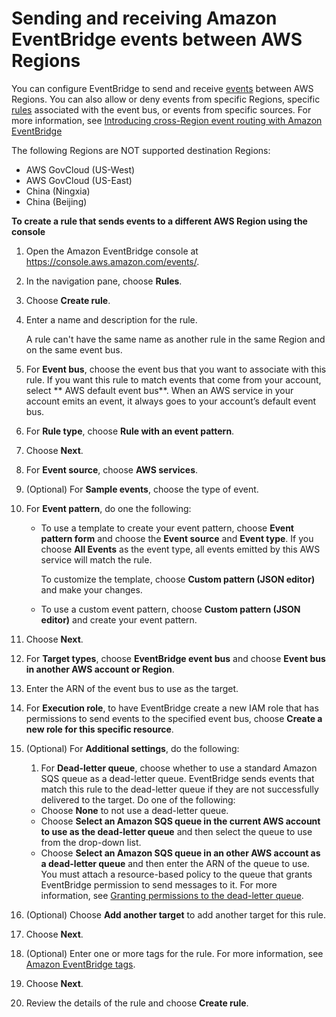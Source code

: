 # Sending and receiving Amazon EventBridge events between AWS Regions<a name="eb-cross-region"></a>

You can configure EventBridge to send and receive [events](eb-events.md) between AWS Regions\. You can also allow or deny events from specific Regions, specific [rules](eb-rules.md) associated with the event bus, or events from specific sources\. For more information, see [Introducing cross\-Region event routing with Amazon EventBridge](http://aws.amazon.com/blogs/compute/introducing-cross-region-event-routing-with-amazon-eventbridge/)

The following Regions are NOT supported destination Regions:
+ AWS GovCloud \(US\-West\)
+ AWS GovCloud \(US\-East\)
+ China \(Ningxia\)
+ China \(Beijing\)



**To create a rule that sends events to a different AWS Region using the console**

1. Open the Amazon EventBridge console at [https://console\.aws\.amazon\.com/events/](https://console.aws.amazon.com/events/)\.

1. In the navigation pane, choose **Rules**\.

1. Choose **Create rule**\.

1. Enter a name and description for the rule\.

   A rule can't have the same name as another rule in the same Region and on the same event bus\.

1. For **Event bus**, choose the event bus that you want to associate with this rule\. If you want this rule to match events that come from your account, select ** AWS default event bus**\. When an AWS service in your account emits an event, it always goes to your account’s default event bus\.

1. For **Rule type**, choose **Rule with an event pattern**\.

1. Choose **Next**\.

1. For **Event source**, choose **AWS services**\.

1. \(Optional\) For **Sample events**, choose the type of event\.

1. For **Event pattern**, do one the following:
   + To use a template to create your event pattern, choose **Event pattern form** and choose the **Event source** and **Event type**\. If you choose **All Events** as the event type, all events emitted by this AWS service will match the rule\.

     To customize the template, choose **Custom pattern \(JSON editor\)** and make your changes\.
   + To use a custom event pattern, choose **Custom pattern \(JSON editor\)** and create your event pattern\.

1. Choose **Next**\.

1. For **Target types**, choose **EventBridge event bus** and choose **Event bus in another AWS account or Region**\.

1. Enter the ARN of the event bus to use as the target\.

1. For **Execution role**, to have EventBridge create a new IAM role that has permissions to send events to the specified event bus, choose **Create a new role for this specific resource**\.

1. \(Optional\) For **Additional settings**, do the following:

   1. For **Dead\-letter queue**, choose whether to use a standard Amazon SQS queue as a dead\-letter queue\. EventBridge sends events that match this rule to the dead\-letter queue if they are not successfully delivered to the target\. Do one of the following:
     + Choose **None** to not use a dead\-letter queue\.
     + Choose **Select an Amazon SQS queue in the current AWS account to use as the dead\-letter queue** and then select the queue to use from the drop\-down list\.
     + Choose **Select an Amazon SQS queue in an other AWS account as a dead\-letter queue** and then enter the ARN of the queue to use\. You must attach a resource\-based policy to the queue that grants EventBridge permission to send messages to it\. For more information, see [Granting permissions to the dead\-letter queue](eb-rule-dlq.md#eb-dlq-perms)\.

1. \(Optional\) Choose **Add another target** to add another target for this rule\.

1. Choose **Next**\.

1. \(Optional\) Enter one or more tags for the rule\. For more information, see [Amazon EventBridge tags](eb-tagging.md)\.

1. Choose **Next**\.

1. Review the details of the rule and choose **Create rule**\.